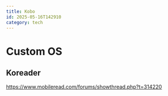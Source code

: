 ```yaml
---
title: Kobo
id: 2025-05-16T142910
category: tech
---
```


# Custom OS
## Koreader
https://www.mobileread.com/forums/showthread.php?t=314220
